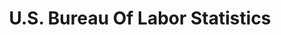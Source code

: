 ---
# This topic lives at
# https://digital.gov/topics/us-bureau-of-labor-statistics

# Topic Title
title: "U.S. Bureau Of Labor Statistics"

# description — keep it short and clear
# summary: ""

# Weight
weight: 1

# For more information on managing topics,
# see https://github.com/GSA/digitalgov.gov/wiki/topics
---